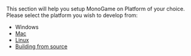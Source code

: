 This section will help you setup MonoGame on Platform of your choice. Please select the platform you wish to develop from:

 - Windows
 - [Mac](setting_up_monogame_mac.md)
 - [Linux](setting_up_monogame_linux.md)
 - [Building from source](setting_up_monogame_source.md)
